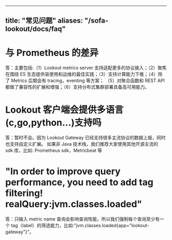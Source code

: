 
---
title: "常见问题"
aliases: "/sofa-lookout/docs/faq"
---


# 与 Prometheus 的差异
答：主要包括:（1）Lookout metrics server 支持适配更多的协议接入；（2）聚焦在围绕 ES 生态提供易使用和运维的最佳实践；（3）支持计算能力下推；（4）除了 Metrics 后期会有 tracing，eventing 等方案；
（5）对聚合函数和 REST API 都做了兼容性的扩展和增强；（6）支持分布式集群部署具备高可用能力。

# Lookout 客户端会提供多语言(c,go,python...)支持吗
答：暂时不会。因为 Lookout Gateway 已经支持很多主流协议的数据上报，同时也支持自定义扩展。 如果非 Java 技术栈，我们推荐大家使用其他开源主流的 sdk 库，比如: Prometheus sdk，Metricbeat 等

# "In order to improve query performance, you need to add tag filtering! realQuery:jvm.classes.loaded"
答：只输入 metric name 查询会影响查询性能，所以我们强制每个查询至少有一个 tag（label）的筛选能力，比如:"jvm.classes.loaded{app="lookout-gateway"}"。
